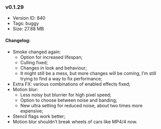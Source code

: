 ### v0.1.29

*   Version ID: 840
*   Tags: buggy
*   Size: 27.88 MB

#### Changelog:

*   Smoke changed again:
    *   Option for increased lifespan;
    *   Culling fixed;
    *   Changes in look and behaviour;
    *   It might still be a mess, but more changes will be coming, I’m still trying to find a way to fix performance;
*   Extra FX: various combinations of enabled effects fixed;
*   Motion blur:
    *   Less noisy but blurrier for high pixel speed;
    *   Option to choose between noise and banding;
    *   New ultra setting for reduced noise, about two times more expensive;
*   Stencil flags work better;
*   Motion blur shouldn’t break wheels of cars like MP4/4 now.

